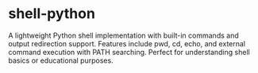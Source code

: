# shell-python
A lightweight Python shell implementation with built-in commands and output redirection support. Features include pwd, cd, echo, and external command execution with PATH searching. Perfect for understanding shell basics or educational purposes.
